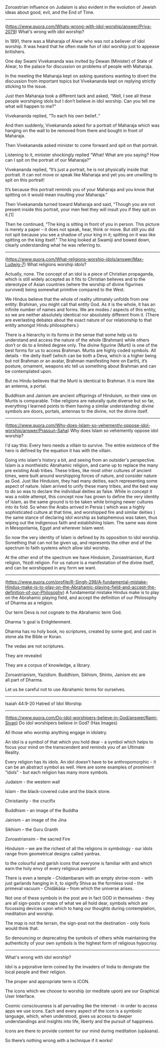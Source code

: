 Zoroastrian influence on Judaism is also evident in the evolution of Jewish ideas about good, evil, and the End of Time.

---

(https://www.quora.com/Whats-wrong-with-idol-worship/answer/Priya-2079)
What's wrong with idol worship?

In 1891, there was a Maharaja of Alwar who was not a believer of idol worship. It was heard that he often made fun of idol worship just to appease britishers.

One day Swami Vivekananda was invited by Dewan (Minister) of State of Alwar, to the palace for discussion on problems of people with Maharaja.

In the meeting the Maharaja kept on asking questions wanting to divert the discussion from important topics but Vivekananda kept on replying strictly sticking to the issue.

Just then Maharaja took a different tack and asked, “Well, I see all these people worshiping idols but I don’t believe in idol worship. Can you tell me what will happen to me?”

Vivekananda replied, “To each his own belief..”

And then suddenly, Vivekananda asked for a portrait of Maharaja which was hanging on the wall to be removed from there and bought in front of Maharaja.

Then Vivekananda asked minister to come forward and spit on that portrait.

Listening to it, minister shockingly replied “What! What are you saying? How can I spit on the portrait of our Maharaja?”

Vivekananda replied, “It’s just a portrait, he is not physically inside that portrait. It can not move or speak like Maharaja and yet you are unwilling to spit on this portrait!

It’s because this portrait reminds you of your Maharaja and you know that spitting on it would mean insulting your Maharaja.”

Then Vivekananda turned toward Maharaja and said, “Though you are not present inside this portrait, your men feel they will insult you if they spit on it.[1]

Then he continued, “The king is sitting in front of you in person. This picture is merely a paper – it does not speak, hear, think or move. But still you did not spit because you see a shadow of your king in it; spitting on it was like spitting on the king itself.” The king looked at Swamiji and bowed down, clearly understanding what he was referring to.

---
(https://www.quora.com/What-religions-worship-idols/answer/Max-Ludwig-7)
What religions worship idols?

Actually, none. The concept of an idol is a piece of Christian propaganda, which is still widely accepted as it fits to Christian believes and to the stereotype of Asian countries (where the worship of divine figurines survived) being somewhat primitive compared to the West.

We Hindus believe that the whole of reality ultimately unfolds from one entity: Brahman, you might call that entity God. As it is the whole, it has an infinite number of names and forms. We are modes / aspects of this entity, so we are neither absolutely identical nor absolutely different from it. (There are everlasting debates about the exact nature of our relationship to that entity amongst Hindu philosophers.)

There is a hierarchy in its forms in the sense that some help us to understand and access the nature of the whole (Brahman) while others don’t or do to a limited degree only. The divine figurine (Murti) is one of the best forms for us to access Brahman. Murtis are highly coded symbols. All details - the deity itself (which can be both a Deva, which is a higher being but not Brahman or an avatar, Brahman manifesting here on Earth), it’s posture, ornament, weapons etc tell us something about Brahman and can be contemplated upon.

But no Hindu believes that the Murti is identical to Brahman. It is more like an antenna, a portal.

Buddhism and Jainism are ancient offsprings of Hinduism, so their view on Murtis is comparable. Tribe religions are naturally quite diverse but so far, everything I learned points to them having a similar understanding: divine symbols are doors, portals, antennas to the divine, not the divine itself.

---
(https://www.quora.com/Why-does-Islam-so-vehemently-oppose-idol-worship/answer/Prassun-Saha)
Why does Islam so vehemently oppose idol worship?

I'd say this:
Every hero needs a villain to survive. The entire existence of the hero is defined by the equation it has with the villain.

Going into islam's history a bit, and seeing from an outsider's perspective.
Islam is a montheistic Abrahamic religion, and came up to replace the many pre existing Arab tribes. These tribes, like most other cultures of ancient times, were built around worshipping forces of nature, and consider nature as God. Just like Hinduism, they had many deities, each representing some aspect of nature.
Islam arrived to unify these many tribes, and the best way to do so was to declare the individual deities as false.
While in concept it was a noble attempt, this concept now has grown to define the very identity of Islam, as the same ground is to be taken while bringing newer cultures into its fold.
So when the Arabs arrived in Persia ( which was a highly sophisticated culture at that time, and worshipped fire and similar deities ) the same stance of declaring idol worship as balsphemous was taken, thus wiping out the indigenous faith and establishing Islam.
The same was done in Mesopotamia, Egypt and wherever Islam went.

So now the very identity of Islam is defined by its opposition to idol worship. Something that can not be given up, and represents the other end of the spectrum to faith systems which allow idol worship.

At the other end of the spectrum we have Hinduism, Zoroastrianism, Kurd religion, Yezdi religion. For us nature is a manifestation of the divine itself, and can be worshipped in any form we want.

---
(https://www.quora.com/profile/R-Singh-298/A-fundamental-mistake-Hindus-make-is-to-play-on-the-Abrahamic-playing-field-and-accept-the-definition-of-our-Philosophy)
A fundamental mistake Hindus make is to play on the Abrahamic playing field, and accept the definition of our Philosophy of Dharma as a religion.

Our term Deva is not cognate to the Abrahamic term God.

Dharma ‘s goal is Enlightenment.

Dharma has no holy book, no scriptures, created by some god, and cast in stone ala the Bible or Koran.

The vedas are not scriptures.

They are revealed

They are a corpus of knowledge, a library.

Zoroastrianism, Yazidism. Buddhism, Sikhism, Shinto, Jainism etc are all.part of Dharma.

Let us be careful not to use Abrahamic terms for ourselves.

---
Isaiah 44:9-20 Hatred of Idol Worship

---

(https://www.quora.com/Do-idol-worshipers-believe-in-God/answer/Rami-Sivan)
Do idol worshipers believe in God? (Has Images)

All those who worship anything engage in idolatry.

An idol is a symbol of that which you hold dear - a symbol which helps to focus your mind on the transcendent and reminds you of an Ultimate Reality.

Every religion has its idols. An idol doesn’t have to be anthropomorphic - it can be an abstract symbol as well. Here are some examples of prominent “idols” - but each religion has many more symbols.

Judaism - the western wall

Islam - the black-covered cube and the black stone.

Christianity - the crucifix

Buddhism - an image of the Buddha

Jainism – an image of the Jina

Sikhism – the Guru Granth

Zoroastriansim - the sacred Fire

Hinduism – we are the richest of all the religions in symbology - our idols range from geometrical designs called yantras.

to the colourful and garish icons that everyone is familiar with and which earn the holy envy of every religious person!

There is even a temple - Chidambaram with an empty shrine-room - with just garlands hanging in it, to signify Shiva as the formless void - the primeval vacuum - Chidākāśa – from which the universe arises.

Not one of these symbols in the post are in fact GOD in themselves - they are all sign-posts or maps of what we all hold dear, symbols which are focussing devices upon which to hang our thoughts during contemplation, meditation and worship.

The map is not the terrain, the sign-post not the destination - only fools would think that.

So denouncing or deprecating the symbols of others while maintaining the authenticity of your own symbols is the highest form of religious hypocrisy.

---


What's wrong with idol worship?

Idol is a pejorative term coined by the invaders of India to denigrate the local people and their religion.

The proper and appropriate term is ICON.

The icons which we choose to worship (or meditate upon) are our Graphical User Interface.

Cosmic consciousness is all pervading like the internet - in order to access apps we use icons. Each and every aspect of the icon is a symbolic language, which, when understood, gives us access to deeper understandings and insights into life, liberty and the pursuit of happiness.

Icons are there to provide content for our mind during meditation (upāsana).

So there’s nothing wrong with a technique if it works!
